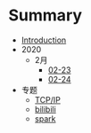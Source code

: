 # Summary

* [Introduction](README.md)
* 2020
    * 2月
        * [02-23](2020/2月/02-23.md)
        * [02-24](2020/2月/02-24.md)
* 专题
    * [TCP/IP](topic/TCP_IP.md)
    * [bilibili](topic/bilibili.md)
    * [spark](topic/spark.md)

